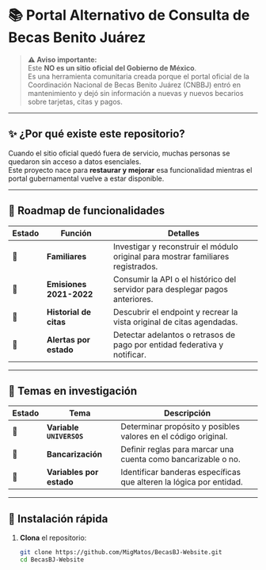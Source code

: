 # 📚 Portal Alternativo de Consulta de Becas Benito Juárez

> **⚠️ Aviso importante:**  
> Este **NO es un sitio oficial del Gobierno de México**.  
> Es una herramienta comunitaria creada porque el portal oficial de la Coordinación Nacional de Becas Benito Juárez (CNBBJ) entró en mantenimiento y dejó sin información a nuevas y nuevos becarios sobre tarjetas, citas y pagos.

---

## ✨ ¿Por qué existe este repositorio?

Cuando el sitio oficial quedó fuera de servicio, muchas personas se quedaron sin acceso a datos esenciales.  
Este proyecto nace para **restaurar y mejorar** esa funcionalidad mientras el portal gubernamental vuelve a estar disponible.

---

## 🚀 Roadmap de funcionalidades

| Estado | Función | Detalles |
| ------ | ------- | -------- |
| 🔲 | **Familiares** | Investigar y reconstruir el módulo original para mostrar familiares registrados. |
| 🔲 | **Emisiones 2021-2022** | Consumir la API o el histórico del servidor para desplegar pagos anteriores. |
| 🔲 | **Historial de citas** | Descubrir el endpoint y recrear la vista original de citas agendadas. |
| 🔲 | **Alertas por estado** | Detectar adelantos o retrasos de pago por entidad federativa y notificar. |

---

## 🧠 Temas en investigación

| Estado | Tema | Descripción |
| ------ | ---- | ----------- |
| 🔲 | **Variable `UNIVERSOS`** | Determinar propósito y posibles valores en el código original. |
| 🔲 | **Bancarización** | Definir reglas para marcar una cuenta como bancarizable o no. |
| 🔲 | **Variables por estado** | Identificar banderas específicas que alteren la lógica por entidad. |

---

## 🔧 Instalación rápida

1. **Clona** el repositorio:
   ```bash
   git clone https://github.com/MigMatos/BecasBJ-Website.git
   cd BecasBJ-Website
